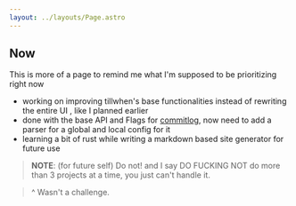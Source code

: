```yaml
---
layout: ../layouts/Page.astro
---
```


## Now

This is more of a page to remind me what I'm supposed to be prioritizing right
now

- working on improving tillwhen's base functionalities instead of rewriting the entire UI , like I planned earlier
- done with the base API and Flags for
  [commitlog](https://github.com/barelyhuman/commitlog), now need to add a
  parser for a global and local config for it
- learning a bit of rust while writing a markdown based site generator for future use

> **NOTE**: (for future self) Do not! and I say DO FUCKING NOT do more than 3
> projects at a time, you just can't handle it.

> ^ Wasn't a challenge.
